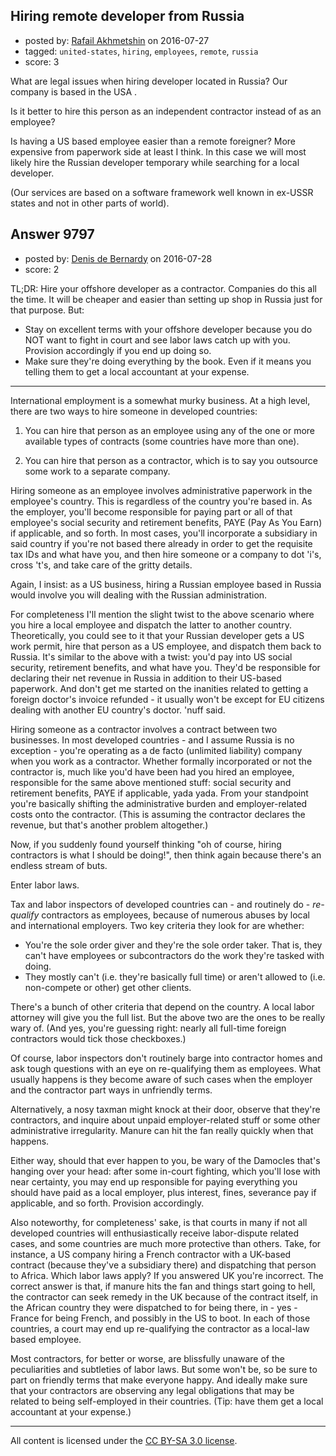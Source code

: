 ## Hiring remote developer from Russia

- posted by: [Rafail Akhmetshin](https://stackexchange.com/users/2426933/rafail-akhmetshin) on 2016-07-27
- tagged: `united-states`, `hiring`, `employees`, `remote`, `russia`
- score: 3

What are legal issues when hiring developer located in Russia? Our company is based in the USA .

Is it better to hire this person as an independent contractor instead of as an employee?

Is having a US based employee easier than a remote foreigner? More expensive from paperwork side at least I think. In this case we will most likely hire the Russian developer temporary while searching for a local developer.

(Our services are based on a software framework well known in ex-USSR states and not in other parts of world).


## Answer 9797

- posted by: [Denis de Bernardy](https://stackexchange.com/users/182468/denis-de-bernardy) on 2016-07-28
- score: 2

TL;DR: Hire your offshore developer as a contractor. Companies do this all the time. It will be cheaper and easier than setting up shop in Russia just for that purpose. But:

* Stay on excellent terms with your offshore developer because you do NOT want to fight in court and see labor laws catch up with you. Provision accordingly if you end up doing so.
* Make sure they're doing everything by the book. Even if it means you telling them to get a local accountant at your expense.

---

International employment is a somewhat murky business. At a high level, there are two ways to hire someone in developed countries:

1. You can hire that person as an employee using any of the one or more available types of contracts (some countries have more than one).

2. You can hire that person as a contractor, which is to say you outsource some work to a separate company.

Hiring someone as an employee involves administrative paperwork in the employee's country. This is regardless of the country you're based in. As the employer, you'll become responsible for paying part or all of that employee's social security and retirement benefits, PAYE (Pay As You Earn) if applicable, and so forth. In most cases, you'll incorporate a subsidiary in said country if you're not based there already in order to get the requisite tax IDs and what have you, and then hire someone or a company to dot 'i's, cross 't's, and take care of the gritty details.

Again, I insist: as a US business, hiring a Russian employee based in Russia would involve you will dealing with the Russian administration.

For completeness I'll mention the slight twist to the above scenario where you hire a local employee and dispatch the latter to another country. Theoretically, you could see to it that your Russian developer gets a US work permit, hire that person as a US employee, and dispatch them back to Russia. It's similar to the above with a twist: you'd pay into US social security, retirement benefits, and what have you. They'd be responsible for declaring their net revenue in Russia in addition to their US-based paperwork. And don't get me started on the inanities related to getting a foreign doctor's invoice refunded - it usually won't be except for EU citizens dealing with another EU country's doctor. 'nuff said.

Hiring someone as a contractor involves a contract between two businesses. In most developed countries - and I assume Russia is no exception - you're operating as a de facto (unlimited liability) company when you work as a contractor. Whether formally incorporated or not the contractor is, much like you'd have been had you hired an employee, responsible for the same above mentioned stuff: social security and retirement benefits, PAYE if applicable, yada yada. From your standpoint you're basically shifting the administrative burden and employer-related costs onto the contractor. (This is assuming the contractor declares the revenue, but that's another problem altogether.)

Now, if you suddenly found yourself thinking "oh of course, hiring contractors is what I should be doing!", then think again because there's an endless stream of buts.

Enter labor laws.

Tax and labor inspectors of developed countries can - and routinely do - _re-qualify_ contractors as employees, because of numerous abuses by local and international employers. Two key criteria they look for are whether:

- You're the sole order giver and they're the sole order taker. That is, they can't have employees or subcontractors do the work they're tasked with doing.
- They mostly can't (i.e. they're basically full time) or aren't allowed to (i.e. non-compete or other) get other clients.

There's a bunch of other criteria that depend on the country. A local labor attorney will give you the full list. But the above two are the ones to be really wary of. (And yes, you're guessing right: nearly all full-time foreign contractors would tick those checkboxes.)

Of course, labor inspectors don't routinely barge into contractor homes and ask tough questions with an eye on re-qualifying them as employees. What usually happens is they become aware of such cases when the employer and the contractor part ways in unfriendly terms.

Alternatively, a nosy taxman might knock at their door, observe that they're contractors, and inquire about unpaid employer-related stuff or some other administrative irregularity. Manure can hit the fan really quickly when that happens.

Either way, should that ever happen to you, be wary of the Damocles that's hanging over your head: after some in-court fighting, which you'll lose with near certainty, you may end up responsible for paying everything you should have paid as a local employer, plus interest, fines, severance pay if applicable, and so forth. Provision accordingly.

Also noteworthy, for completeness' sake, is that courts in many if not all developed countries will enthusiastically receive labor-dispute related cases, and some countries are much more protective than others. Take, for instance, a US company hiring a French contractor with a UK-based contract (because they've a subsidiary there) and dispatching that person to Africa. Which labor laws apply? If you answered UK you're incorrect. The correct answer is that, if manure hits the fan and things start going to hell, the contractor can seek remedy in the UK because of the contract itself, in the African country they were dispatched to for being there, in - yes - France for being French, and possibly in the US to boot. In each of those countries, a court may end up re-qualifying the contractor as a local-law based employee.

Most contractors, for better or worse, are blissfully unaware of the peculiarities and subtleties of labor laws. But some won't be, so be sure to part on friendly terms that make everyone happy. And ideally make sure that your contractors are observing any legal obligations that may be related to being self-employed in their countries. (Tip: have them get a local accountant at your expense.)



---

All content is licensed under the [CC BY-SA 3.0 license](https://creativecommons.org/licenses/by-sa/3.0/).
